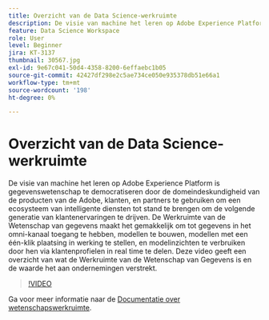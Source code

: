 ```yaml
---
title: Overzicht van de Data Science-werkruimte
description: De visie van machine het leren op Adobe Experience Platform is gegevenswetenschap te democratiseren door de domeindeskundigheid van de producten van de Adobe, klanten, en partners te gebruiken om een ecosysteem van intelligente diensten tot stand te brengen om de volgende generatie van klantenervaringen te drijven. De Werkruimte van de Wetenschap van gegevens maakt het gemakkelijk om tot gegevens in het omni-kanaal toegang te hebben, modellen te bouwen, modellen met een één-klik plaatsing in werking te stellen, en modelinzichten te verbruiken door hen via klantenprofielen in real time te delen. Deze video geeft een overzicht van wat de Werkruimte van de Wetenschap van Gegevens is en de waarde het aan ondernemingen verstrekt.
feature: Data Science Workspace
role: User
level: Beginner
jira: KT-3137
thumbnail: 30567.jpg
exl-id: 9e67c041-50d4-4358-8200-6effaebc1b05
source-git-commit: 42427df298e2c5ae734ce050e935378db51e66a1
workflow-type: tm+mt
source-wordcount: '198'
ht-degree: 0%

---
```


# Overzicht van de Data Science-werkruimte

De visie van machine het leren op Adobe Experience Platform is gegevenswetenschap te democratiseren door de domeindeskundigheid van de producten van de Adobe, klanten, en partners te gebruiken om een ecosysteem van intelligente diensten tot stand te brengen om de volgende generatie van klantenervaringen te drijven. De Werkruimte van de Wetenschap van gegevens maakt het gemakkelijk om tot gegevens in het omni-kanaal toegang te hebben, modellen te bouwen, modellen met een één-klik plaatsing in werking te stellen, en modelinzichten te verbruiken door hen via klantenprofielen in real time te delen. Deze video geeft een overzicht van wat de Werkruimte van de Wetenschap van Gegevens is en de waarde het aan ondernemingen verstrekt.

>[!VIDEO](https://video.tv.adobe.com/v/30567?quality=12&learn=on)

Ga voor meer informatie naar de [Documentatie over wetenschapswerkruimte](https://experienceleague.adobe.com/docs/experience-platform/data-science-workspace/home.html).